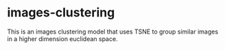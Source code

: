 # images-clustering
This is an images clustering model that uses TSNE to group similar images in a higher dimension euclidean space.
